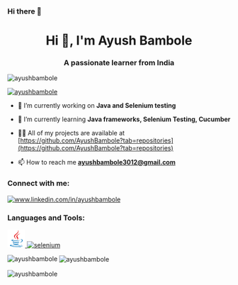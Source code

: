 ### Hi there 👋
<h1 align="center">Hi 👋, I'm Ayush Bambole</h1>
<h3 align="center">A passionate learner from India</h3>

<p align="left"> <img src="https://komarev.com/ghpvc/?username=ayushbambole&label=Profile%20views&color=0e75b6&style=flat" alt="ayushbambole" /> </p>

<p align="left"> <a href="https://github.com/ryo-ma/github-profile-trophy"><img src="https://github-profile-trophy.vercel.app/?username=ayushbambole" alt="ayushbambole" /></a> </p>

- 🔭 I’m currently working on **Java and Selenium testing**

- 🌱 I’m currently learning **Java frameworks, Selenium Testing, Cucumber**

- 👨‍💻 All of my projects are available at [https://github.com/AyushBambole?tab=repositories](https://github.com/AyushBambole?tab=repositories)

- 📫 How to reach me **ayushbambole3012@gmail.com**

<h3 align="left">Connect with me:</h3>
<p align="left">
<a href="https://linkedin.com/in/www.linkedin.com/in/ayushbambole" target="blank"><img align="center" src="https://raw.githubusercontent.com/rahuldkjain/github-profile-readme-generator/master/src/images/icons/Social/linked-in-alt.svg" alt="www.linkedin.com/in/ayushbambole" height="30" width="40" /></a>
</p>

<h3 align="left">Languages and Tools:</h3>
<p align="left"> <a href="https://www.java.com" target="_blank" rel="noreferrer"> <img src="https://raw.githubusercontent.com/devicons/devicon/master/icons/java/java-original.svg" alt="java" width="40" height="40"/> </a> <a href="https://www.selenium.dev" target="_blank" rel="noreferrer"> <img src="https://raw.githubusercontent.com/detain/svg-logos/780f25886640cef088af994181646db2f6b1a3f8/svg/selenium-logo.svg" alt="selenium" width="40" height="40"/> </a> </p>

<p><img align="left" src="https://github-readme-stats.vercel.app/api/top-langs?username=ayushbambole&show_icons=true&locale=en&layout=compact" alt="ayushbambole" /></p>

<p>&nbsp;<img align="center" src="https://github-readme-stats.vercel.app/api?username=ayushbambole&show_icons=true&locale=en" alt="ayushbambole" /></p>

<p><img align="center" src="https://github-readme-streak-stats.herokuapp.com/?user=ayushbambole&" alt="ayushbambole" /></p>
